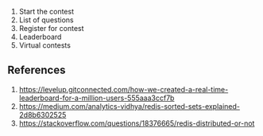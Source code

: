 
1. Start the contest
2. List of questions
3. Register for contest
4. Leaderboard
5. Virtual contests


## References
1. https://levelup.gitconnected.com/how-we-created-a-real-time-leaderboard-for-a-million-users-555aaa3ccf7b
2. https://medium.com/analytics-vidhya/redis-sorted-sets-explained-2d8b6302525
3. https://stackoverflow.com/questions/18376665/redis-distributed-or-not
